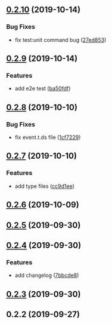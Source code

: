 ## [0.2.10](https://github.com/Nick742037091/v-plr/compare/v0.2.9...v0.2.10) (2019-10-14)


### Bug Fixes

* fix test:unit command bug ([27ed853](https://github.com/Nick742037091/v-plr/commit/27ed853))



## [0.2.9](https://github.com/Nick742037091/v-plr/compare/v0.2.8...v0.2.9) (2019-10-14)


### Features

* add e2e test ([ba50fdf](https://github.com/Nick742037091/v-plr/commit/ba50fdf))



## [0.2.8](https://github.com/Nick742037091/v-plr/compare/v0.2.7...v0.2.8) (2019-10-10)


### Bug Fixes

* fix event.t.ds file ([1cf7229](https://github.com/Nick742037091/v-plr/commit/1cf7229))



## [0.2.7](https://github.com/Nick742037091/v-plr/compare/v0.2.6...v0.2.7) (2019-10-10)


### Features

* add type files ([cc9d1ee](https://github.com/Nick742037091/v-plr/commit/cc9d1ee))



## [0.2.6](https://github.com/Nick742037091/v-plr/compare/v0.2.5...v0.2.6) (2019-10-09)



## [0.2.5](https://github.com/Nick742037091/v-plr/compare/v0.2.4...v0.2.5) (2019-09-30)



## [0.2.4](https://github.com/Nick742037091/v-plr/compare/v0.2.3...v0.2.4) (2019-09-30)


### Features

* add changelog ([7bbcde8](https://github.com/Nick742037091/v-plr/commit/7bbcde8))



## [0.2.3](https://github.com/Nick742037091/v-plr/compare/v0.2.2...v0.2.3) (2019-09-30)



## 0.2.2 (2019-09-27)



